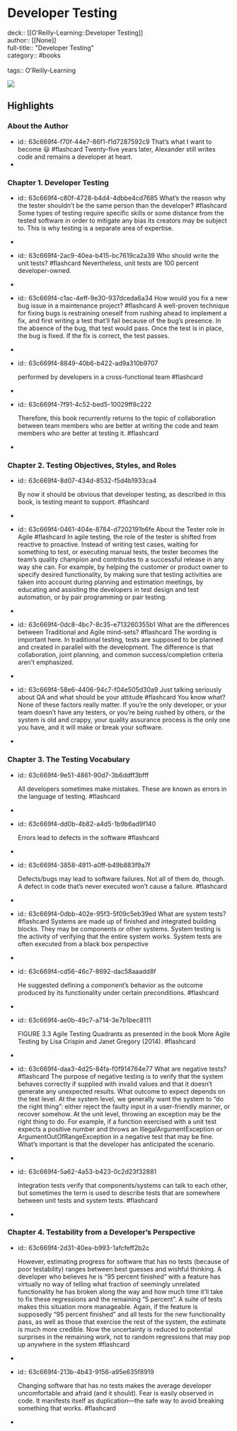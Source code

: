 # Developer Testing

deck:: [[O'Reilly-Learning::Developer Testing]]\
author:: [[None]]\
full-title:: "Developer Testing"\
category:: #books\
\
tags:: O'Reilly-Learning  

![](https://learning.oreilly.com/library/view/developer-testing-building/9780134291109/ibis_generated_cover_thumbnail.jpg)
## Highlights
### About the Author
- id:: 63c669f4-f70f-44e7-86f1-f1d7287592c9
   That’s what I want to become 😃 #flashcard 
    Twenty-five years later, Alexander still writes code and remains a developer at heart.
-
### Chapter 1. Developer Testing
- id:: 63c669f4-c80f-4728-b4d4-4dbbe4cd7685
   What’s the reason why the tester shouldn’t be the same person than the developer? #flashcard 
    Some types of testing require specific skills or some distance from the tested software in order to mitigate any bias its creators may be subject to. This is why testing is a separate area of expertise.
-
- id:: 63c669f4-2ac9-40ea-b415-bc7619ca2a39
   Who should write the unit tests? #flashcard 
    Nevertheless, unit tests are 100 percent developer-owned.
-
- id:: 63c669f4-c1ac-4eff-9e30-937dceda6a34
   How would you fix a new bug issue in a maintenance project? #flashcard 
    A well-proven technique for fixing bugs is restraining oneself from rushing ahead to implement a fix, and first writing a test that’ll fail because of the bug’s presence. In the absence of the bug, that test would pass. Once the test is in place, the bug is fixed. If the fix is correct, the test passes.
-
- id:: 63c669f4-8849-40b6-b422-ad9a310b9707
  
  performed by developers in a cross-functional team #flashcard
-
- id:: 63c669f4-7f91-4c52-bed5-10029ff8c222
  
  Therefore, this book recurrently returns to the topic of collaboration between team members who are better at writing the code and team members who are better at testing it. #flashcard
-
### Chapter 2. Testing Objectives, Styles, and Roles
- id:: 63c669f4-8d07-434d-8532-f5d4b1933ca4
  
  By now it should be obvious that developer testing, as described in this book, is testing meant to support. #flashcard
-
- id:: 63c669f4-0461-404e-8784-d7202191b6fe
   About the Tester role in Agile #flashcard 
    In agile testing, the role of the tester is shifted from reactive to proactive. Instead of writing test cases, waiting for something to test, or executing manual tests, the tester becomes the team’s quality champion and contributes to a successful release in any way she can. For example, by helping the customer or product owner to specify desired functionality, by making sure that testing activities are taken into account during planning and estimation meetings, by educating and assisting the developers in test design and test automation, or by pair programming or pair testing.
-
- id:: 63c669f4-0dc8-4bc7-8c35-e713260355b1
   What are the differences between Traditional and Agile mind-sets? #flashcard 
    The wording is important here. In traditional testing, tests are supposed to be planned and created in parallel with the development. The difference is that collaboration, joint planning, and common success/completion criteria aren’t emphasized.
-
- id:: 63c669f4-58e6-4406-94c7-f04e505d30a9
   Just talking seriously about QA and what should be your attitude #flashcard 
    You know what? None of these factors really matter. If you’re the only developer, or your team doesn’t have any testers, or you’re being rushed by others, or the system is old and crappy, your quality assurance process is the only one you have, and it will make or break your software.
-
### Chapter 3. The Testing Vocabulary
- id:: 63c669f4-9e51-4861-90d7-3b6ddff3bfff
  
  All developers sometimes make mistakes. These are known as errors in the language of testing. #flashcard
-
- id:: 63c669f4-dd0b-4b82-a4d5-1b9b6ad9f140
  
  Errors lead to defects in the software #flashcard
-
- id:: 63c669f4-3858-4911-a0ff-b49b883f9a7f
  
  Defects/bugs may lead to software failures. Not all of them do, though. A defect in code that’s never executed won’t cause a failure. #flashcard
-
- id:: 63c669f4-0dbb-402e-95f3-5f09c5eb39ed
   What are system tests? #flashcard 
    Systems are made up of finished and integrated building blocks. They may be components or other systems. System testing is the activity of verifying that the entire system works. System tests are often executed from a black box perspective
-
- id:: 63c669f4-cd56-46c7-8692-dac58aaadd8f
  
  He suggested defining a component’s behavior as the outcome produced by its functionality under certain preconditions. #flashcard
-
- id:: 63c669f4-ae0b-49c7-a714-3e7b1bec8111
  
  FIGURE 3.3 Agile Testing Quadrants as presented in the book More Agile Testing by Lisa Crispin and Janet Gregory (2014). #flashcard
-
- id:: 63c669f4-daa3-4d25-84fa-f0f914764e77
   What are negative tests? #flashcard 
    The purpose of negative testing is to verify that the system behaves correctly if supplied with invalid values and that it doesn’t generate any unexpected results. What outcome to expect depends on the test level. At the system level, we generally want the system to “do the right thing”: either reject the faulty input in a user-friendly manner, or recover somehow. At the unit level, throwing an exception may be the right thing to do. For example, if a function exercised with a unit test expects a positive number and throws an IllegalArgumentException or ArgumentOutOfRangeException in a negative test that may be fine. What’s important is that the developer has anticipated the scenario.
-
- id:: 63c669f4-5a62-4a53-b423-0c2d23f32881
  
  Integration tests verify that components/systems can talk to each other, but sometimes the term is used to describe tests that are somewhere between unit tests and system tests. #flashcard
-
### Chapter 4. Testability from a Developer’s Perspective
- id:: 63c669f4-2d31-40ea-b993-1afcfeff2b2c
  
  However, estimating progress for software that has no tests (because of poor testability) ranges between best guesses and wishful thinking. A developer who believes he is “95 percent finished” with a feature has virtually no way of telling what fraction of seemingly unrelated functionality he has broken along the way and how much time it’ll take to fix these regressions and the remaining “5 percent”. A suite of tests makes this situation more manageable. Again, if the feature is supposedly “95 percent finished” and all tests for the new functionality pass, as well as those that exercise the rest of the system, the estimate is much more credible. Now the uncertainty is reduced to potential surprises in the remaining work, not to random regressions that may pop up anywhere in the system #flashcard
-
- id:: 63c669f4-213b-4b43-9156-a95e635f8919
  
  Changing software that has no tests makes the average developer uncomfortable and afraid (and it should). Fear is easily observed in code. It manifests itself as duplication—the safe way to avoid breaking something that works. #flashcard
-